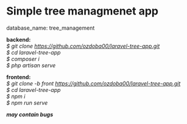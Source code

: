 <h1>Simple tree managmenet app</h1>




database_name: tree_management

<strong>backend:</strong><br>
<i>
$ git clone https://github.com/ozdoba00/laravel-tree-app.git <br>
$ cd laravel-tree-app <br>
$ composer i <br>
$ php artisan serve
</i>


<strong>frontend:</strong> <br>
<i>
$ git clone -b front https://github.com/ozdoba00/laravel-tree-app.git <br>
$ cd laravel-tree-app <br>
$ npm i <br>
$ npm run serve
</i>



<i><b>may contain bugs
